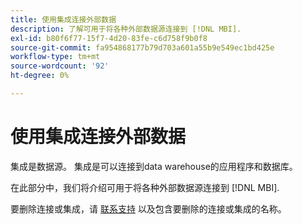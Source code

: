 ```yaml
---
title: 使用集成连接外部数据
description: 了解可用于将各种外部数据源连接到 [!DNL MBI].
exl-id: b80f6f77-15f7-4d20-83fe-c6d758f9b0f8
source-git-commit: fa954868177b79d703a601a55b9e549ec1bd425e
workflow-type: tm+mt
source-wordcount: '92'
ht-degree: 0%

---
```


# 使用集成连接外部数据

集成是数据源。 集成是可以连接到data warehouse的应用程序和数据库。

在此部分中，我们将介绍可用于将各种外部数据源连接到 [!DNL MBI].

要删除连接或集成，请 [联系支持](https://experienceleague.adobe.com/docs/commerce-knowledge-base/kb/troubleshooting/miscellaneous/mbi-service-policies.html?lang=en) 以及包含要删除的连接或集成的名称。

